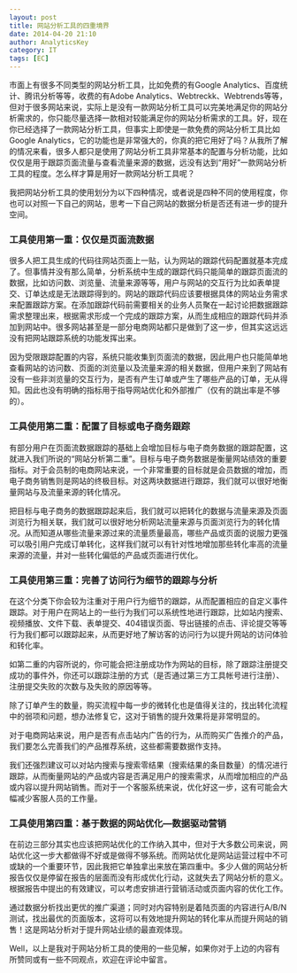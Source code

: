 ```yaml
---
layout: post
title: 网站分析工具的四重境界
date: 2014-04-20 21:10
author: AnalyticsKey
category: IT
tags: [EC]
---
```


市面上有很多不同类型的网站分析工具，比如免费的有Google Analytics、百度统计、腾讯分析等等，收费的有Adobe Analytics、Webtreckk、Webtrends等等，但对于很多网站来说，实际上是没有一款网站分析工具可以完美地满足你的网站分析需求的，你只能尽量选择一款相对较能满足你的网站分析需求的工具。好，现在你已经选择了一款网站分析工具，但事实上即使是一款免费的网站分析工具比如Google Analytics，它的功能也是非常强大的，你真的把它用好了吗？从我所了解的情况来看，很多人都只是使用了网站分析工具非常基本的配置与分析功能，比如仅仅是用于跟踪页面流量与查看流量来源的数据，远没有达到“用好”一款网站分析工具的程度。怎么样才算是用好一款网站分析工具呢？

我把网站分析工具的使用划分为以下四种情况，或者说是四种不同的使用程度，你也可以对照一下自己的网站，思考一下自己网站的数据分析是否还有进一步的提升空间。

### 工具使用第一重：仅仅是页面流数据

很多人把工具生成的代码往网站页面上一贴，认为网站的跟踪代码配置就基本完成了。但事情并没有那么简单，分析系统中生成的跟踪代码只能简单的跟踪页面流的数据，比如访问数、浏览量、流量来源等等，用户与网站的交互行为比如表单提交、订单达成是无法跟踪得到的。网站的跟踪代码应该要根据具体的网站业务需求来配置跟踪方案。在添加跟踪代码前需要相关的业务人员聚在一起讨论把数据跟踪需求整理出来，根据需求形成一个完成的跟踪方案，从而生成相应的跟踪代码并添加到网站中。很多网站甚至是一部分电商网站都只是做到了这一步，但其实这远远没有把网站跟踪系统的功能发挥出来。

因为受限跟踪配置的内容，系统只能收集到页面流的数据，因此用户也只能简单地查看网站的访问数、页面的浏览量以及流量来源的相关数据，但用户来到了网站有没有一些非浏览量的交互行为，是否有产生订单或产生了哪些产品的订单，无从得知。因此也没有明确的指标用于指导网站优化和外部推广（仅有的跳出率是不够的）。

### 工具使用第二重：配置了目标或电子商务跟踪

有部分用户在页面流数据跟踪的基础上会增加目标与电子商务数据的跟踪配置，这就进入我们所说的“网站分析第二重”。目标与电子商务数据是衡量网站绩效的重要指标。对于会员制的电商网站来说，一个非常重要的目标就是会员数据的增加，而电子商务销售则是网站的终极目标。对这两块数据进行跟踪，我们就可以很好地衡量网站与及流量来源的转化情况。

把目标与电子商务的数据跟踪起来后，我们就可以把转化的数据与流量来源及页面浏览行为相关联，我们就可以很好地分析网站流量来源与页面浏览行为的转化情况。从而知道从哪些流量来源过来的流量质量最高，哪些产品或页面的说服力更强可以吸引用户完成订单转化，这样我们就可以有针对性地增加那些转化率高的流量来源的流量，并对一些转化偏低的产品或页面进行优化。

### 工具使用第三重：完善了访问行为细节的跟踪与分析

在这个分类下你会较为注重对于用户行为细节的跟踪，从而配置相应的自定义事件跟踪。对于用户在网站上的一些行为我们可以系统性地进行跟踪，比如站内搜索、视频播放、文件下载、表单提交、404错误页面、导出链接的点击、评论提交等等行为我们都可以跟踪起来，从而更好地了解访客的访问行为以提升网站的访问体验和转化率。

如第二重的内容所说的，你可能会把注册成功作为网站的目标，除了跟踪注册提交成功的事件外，你还可以跟踪注册的方式（是否通过第三方工具帐号进行注册）、注册提交失败的次数与及失败的原因等等。

除了订单产生的数量，购买流程中每一步的微转化也是值得关注的，找出转化流程中的弱项和问题，想办法修复它，这对于销售的提升效果将是非常明显的。

对于电商网站来说，用户是否有点击站内广告的行为，从而购买广告推介的产品，我们要怎么完善我们的产品推荐系统，这些都需要数据作支持。

我们还强烈建议可以对站内搜索与搜索零结果（搜索结果的条目数量）的情况进行跟踪，从而衡量网站的产品或内容是否满足用户的搜索需求，从而增加相应的产品或内容以提升网站销售。而对于一个客服系统来说，优化好这一步，这有可能会大幅减少客服人员的工作量。

### 工具使用第四重：基于数据的网站优化—数据驱动营销

在前边三部分其实也应该把网站优化的工作纳入其中，但对于大多数公司来说，网站优化这一步大都做得不好或是做得不够系统。而网站优化是网站运营过程中不可或缺的一个重要环节，因此我把它单独拿出来放在第四重中。多少人做的网站分析报告仅仅是停留在报告的层面而没有形成优化行动，这就失去了网站分析的意义。根据报告中提出的有效建议，可以考虑安排进行营销活动或页面内容的优化工作。

通过数据分析找出更优的推广渠道；同时对内容特别是着陆页面的内容进行A/B/N测试，找出最优的页面版本，这将可以有效地提升网站的转化率从而提升网站的销售！这是网站分析对于提升网站业绩的最直观体现。

Well，以上是我对于网站分析工具的使用的一些见解，如果你对于上边的内容有所赞同或有一些不同观点，欢迎在评论中留言。